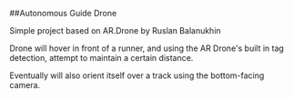 ##Autonomous Guide Drone

Simple project based on AR.Drone by Ruslan Balanukhin

Drone will hover in front of a runner, and using the AR Drone's built in tag detection, attempt to maintain a certain distance.  

Eventually will also orient itself over a track using the bottom-facing camera.
